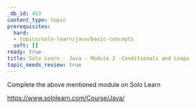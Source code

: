 ```yaml
---
_db_id: 453
content_type: topic
prerequisites:
  hard:
  - topics/solo-learn/java/basic-concepts
  soft: []
ready: true
title: Solo Learn - Java - Module 2 -Conditionals and Loops
topic_needs_review: true
---
```


Complete the above mentioned module on Solo Learn

https://www.sololearn.com/Course/Java/